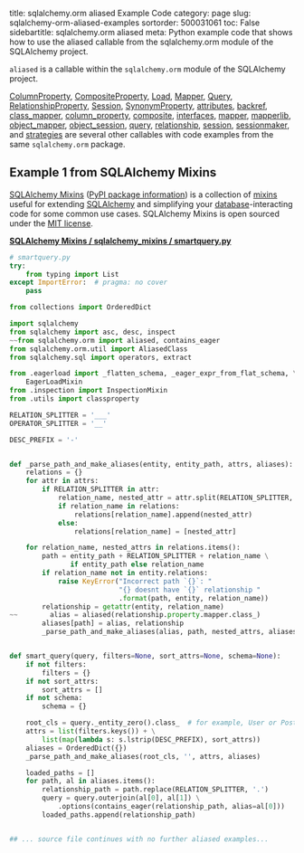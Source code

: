 title: sqlalchemy.orm aliased Example Code
category: page
slug: sqlalchemy-orm-aliased-examples
sortorder: 500031061
toc: False
sidebartitle: sqlalchemy.orm aliased
meta: Python example code that shows how to use the aliased callable from the sqlalchemy.orm module of the SQLAlchemy project.


`aliased` is a callable within the `sqlalchemy.orm` module of the SQLAlchemy project.

<a href="/sqlalchemy-orm-columnproperty-examples.html">ColumnProperty</a>,
<a href="/sqlalchemy-orm-compositeproperty-examples.html">CompositeProperty</a>,
<a href="/sqlalchemy-orm-load-examples.html">Load</a>,
<a href="/sqlalchemy-orm-mapper-examples.html">Mapper</a>,
<a href="/sqlalchemy-orm-query-examples.html">Query</a>,
<a href="/sqlalchemy-orm-relationshipproperty-examples.html">RelationshipProperty</a>,
<a href="/sqlalchemy-orm-session-examples.html">Session</a>,
<a href="/sqlalchemy-orm-synonymproperty-examples.html">SynonymProperty</a>,
<a href="/sqlalchemy-orm-attributes-examples.html">attributes</a>,
<a href="/sqlalchemy-orm-backref-examples.html">backref</a>,
<a href="/sqlalchemy-orm-class-mapper-examples.html">class_mapper</a>,
<a href="/sqlalchemy-orm-column-property-examples.html">column_property</a>,
<a href="/sqlalchemy-orm-composite-examples.html">composite</a>,
<a href="/sqlalchemy-orm-interfaces-examples.html">interfaces</a>,
<a href="/sqlalchemy-orm-mapper-examples.html">mapper</a>,
<a href="/sqlalchemy-orm-mapperlib-examples.html">mapperlib</a>,
<a href="/sqlalchemy-orm-object-mapper-examples.html">object_mapper</a>,
<a href="/sqlalchemy-orm-object-session-examples.html">object_session</a>,
<a href="/sqlalchemy-orm-query-examples.html">query</a>,
<a href="/sqlalchemy-orm-relationship-examples.html">relationship</a>,
<a href="/sqlalchemy-orm-session-examples.html">session</a>,
<a href="/sqlalchemy-orm-sessionmaker-examples.html">sessionmaker</a>,
and <a href="/sqlalchemy-orm-strategies-examples.html">strategies</a>
are several other callables with code examples from the same `sqlalchemy.orm` package.

## Example 1 from SQLAlchemy Mixins
[SQLAlchemy Mixins](https://github.com/absent1706/sqlalchemy-mixins)
([PyPI package information](https://pypi.org/project/sqlalchemy-mixins/))
is a collection of
[mixins](https://stackoverflow.com/questions/533631/what-is-a-mixin-and-why-are-they-useful)
useful for extending [SQLAlchemy](/sqlalchemy.html) and simplifying
your [database](/databases.html)-interacting code for some common
use cases. SQLAlchemy Mixins is open sourced under the
[MIT license](https://github.com/absent1706/sqlalchemy-mixins/blob/master/LICENSE.txt).

[**SQLAlchemy Mixins / sqlalchemy_mixins / smartquery.py**](https://github.com/absent1706/sqlalchemy-mixins/blob/master/sqlalchemy_mixins/./smartquery.py)

```python
# smartquery.py
try:
    from typing import List
except ImportError:  # pragma: no cover
    pass

from collections import OrderedDict

import sqlalchemy
from sqlalchemy import asc, desc, inspect
~~from sqlalchemy.orm import aliased, contains_eager
from sqlalchemy.orm.util import AliasedClass
from sqlalchemy.sql import operators, extract

from .eagerload import _flatten_schema, _eager_expr_from_flat_schema, \
    EagerLoadMixin
from .inspection import InspectionMixin
from .utils import classproperty

RELATION_SPLITTER = '___'
OPERATOR_SPLITTER = '__'

DESC_PREFIX = '-'


def _parse_path_and_make_aliases(entity, entity_path, attrs, aliases):
    relations = {}
    for attr in attrs:
        if RELATION_SPLITTER in attr:
            relation_name, nested_attr = attr.split(RELATION_SPLITTER, 1)
            if relation_name in relations:
                relations[relation_name].append(nested_attr)
            else:
                relations[relation_name] = [nested_attr]

    for relation_name, nested_attrs in relations.items():
        path = entity_path + RELATION_SPLITTER + relation_name \
               if entity_path else relation_name
        if relation_name not in entity.relations:
            raise KeyError("Incorrect path `{}`: "
                           "{} doesnt have `{}` relationship "
                           .format(path, entity, relation_name))
        relationship = getattr(entity, relation_name)
~~        alias = aliased(relationship.property.mapper.class_)
        aliases[path] = alias, relationship
        _parse_path_and_make_aliases(alias, path, nested_attrs, aliases)


def smart_query(query, filters=None, sort_attrs=None, schema=None):
    if not filters:
        filters = {}
    if not sort_attrs:
        sort_attrs = []
    if not schema:
        schema = {}

    root_cls = query._entity_zero().class_  # for example, User or Post
    attrs = list(filters.keys()) + \
        list(map(lambda s: s.lstrip(DESC_PREFIX), sort_attrs))
    aliases = OrderedDict({})
    _parse_path_and_make_aliases(root_cls, '', attrs, aliases)

    loaded_paths = []
    for path, al in aliases.items():
        relationship_path = path.replace(RELATION_SPLITTER, '.')
        query = query.outerjoin(al[0], al[1]) \
            .options(contains_eager(relationship_path, alias=al[0]))
        loaded_paths.append(relationship_path)


## ... source file continues with no further aliased examples...

```

